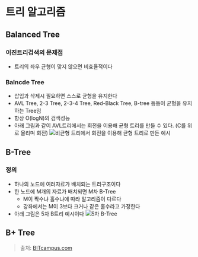 # 트리 알고리즘
## Balanced Tree
### 이진트리검색의 문제점
- 트리의 좌우 균형이 맞지 않으면 비효율적이다
### Balncde Tree
- 삽입과 삭제시 필요하면 스스로 균형을 유지한다
- AVL Tree, 2-3 Tree, 2-3-4 Tree, Red-Black Tree, B-tree 등등이 균형을 유지하는 Tree임
- 항상 O(logN)의 검색성능
- 아래 그림과 같이 AVL트리에서는 회전을 이용해 균형 트리를 만들 수 있다. (C를 위로 올리며 회전)
![비균형 트리에서 회전을 이용해 균형 트리로 만든 예시](https://user-images.githubusercontent.com/18229419/64060187-4325d880-cc04-11e9-82f2-7f8a70da6398.png)
## B-Tree
### 정의
- 하나의 노드에 여러자료가 배치되는 트리구조이다
- 한 노드에 M개의 자료가 배치되면 M차 B-Tree
  - M이 짝수냐 홀수냐에 따라 알고리즘이 다르다
  - 강좌에서는 M이 3보다 크거나 같은 홀수라고 가정한다
- 아래 그림은 5차 B트리 예시이다
![5차 B-Tree](https://user-images.githubusercontent.com/18229419/64060379-baf50280-cc06-11e9-85b4-7b51cda33ee6.png)
## B+ Tree

> 출처: [BITcampus.com](https://www.youtube.com/watch?v=WBqKyrL6u-Q)
